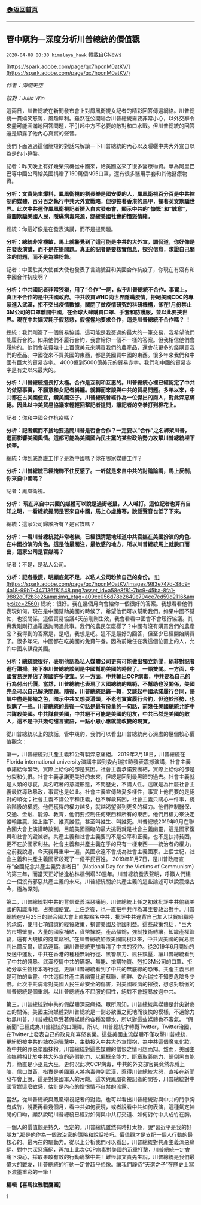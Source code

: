 ###  [:house:返回首頁](https://github.com/ourhimalayas/txt)
---

## 管中窺豹—深度分析川普總統的價值觀
`2020-04-08 00:30 himalaya_hawk` [轉載自GNews](https://gnews.org/zh-hant/165444/)

[https://spark.adobe.com/page/qx7hpcnM0atKV/](https://spark.adobe.com/page/qx7hpcnM0atKV/)

*作者：海闊天空*

*校對：Julia Win*

這兩日，川普總統在新聞發布會上對鳳凰衛視女記者的精彩回答傳遍網絡。川普總統一貫嬉笑怒罵，風趣犀利。雖然在公開場合川普總統需要非常小心，以外交辭令來盡可能圓滿地回答問題，不引起中方不必要的敵對和口水戰。但川普總統的回答還是顯露了他內心真實的聲音。

我們下面通過這個簡短的對話來解讀一下川普總統的內心以及曬曬中共大外宣自以為是的小算盤。

記者：昨天晚上有好幾架飛機從中國來，給美國送來了很多醫療物資。華為阿里巴巴等中國公司給美國捐贈了150萬個N95口罩，還有很多醫用手套和其他醫療物資。

**分析：文貴先生爆料，鳳凰衛視的劉長樂是國安委的人，鳳凰衛視百分百是中共控制的媒體，百分百之執行中共大外宣戰略，但卻披著香港的馬甲，操著英文欺騙世界。此次中共運作鳳凰衛視記者擠入白宮發布會，顯示中共的“慷慨”和“誠意”，意圖欺騙美國人民，隱瞞病毒來源，舒緩美國社會的憤怒情緒。**

總統：你這好像是在發表演講，而不是提問題。

**分析：總統非常機敏，馬上就警覺到了這可能是中共的大外宣，調侃道，你好像是在發表演講，而不是在提問題。真正的記者是要核實信息、探究信息，求證自己關注的問題，而不是為誰粉飾。**

記者：中國駐美大使崔大使也發表了言論號召和美國合作抗疫了，你現在有沒有和中國合作抗疫啊？

**分析：中共國記者非常狡猾，用了“合作”一詞，似乎川普總統不合作。事實上，真正不合作的是中共國政府。中共收買WHO向世界隱瞞疫情，拒絕美國CDC的專家進入武漢，拒不交出疫情數據，關閉了做疫情研究的科研機構，卻在1月份禁止3M公司的口罩離開中國，在全球大肆購買口罩、手套和防護服，並以此要挾世界。現在中共貓哭耗子假慈悲，假惺惺地要求合作，這是川普總統不合作嗎？ ！**

總統：我們剛簽了一個貿易協議，這可能是我簽過的最大的一筆交易，我希望他們能履行合約。如果他們不履行合約，我會給你一個不一樣的答案。但我相信他們會履約的。他們會花費幾十上百億美元來購買我們的農產品，還會花更多的錢購買我們的產品。中國從來不買美國的東西，都是美國買中國的東西。很多年來我們和中國有巨大的貿易赤字。 4000億到5000億美元的貿易赤字。我們和中國的貿易赤字是有史以來最大的。

**分析：川普總統擅長打太極。合作是互利和互惠的。川普總統心裡已經認定了中共的做惡事實，不願意和女記者糾纏。就轉而來談與中共的貿易問題。多年以來，中共都在占美國便宜，鑽美國空子。川普總統曾經作為一位傑出的商人，對此深惡痛絕。因此以中美貿易協議來輕輕回擊記者提問，讓記者的空拳打到棉花上。**

記者：你和中國合作抗疫嗎？

**分析：記者鍥而不捨地要追問川普是否會合作？一定要以“合作”之名綁架川普，進而影響美國輿情。這都可能為美國國內民主黨的某些政治勢力攻擊川普總統埋下伏筆。**

總統：你到底為誰工作？是為中國嗎？你在哪家媒體工作？

**分析：川普總統已經掩飾不住反感了。一听就是來自中共的討論論調，馬上反制，你來自中國嗎？**

記者：鳳凰衛視。

**分析： 現在來自中共國的媒體可以說是過街老鼠，人人喊打。這位記者也算有自知之明，一看總統提問是否來自中國，馬上心虛膽寒，說話聲音也低了下來。**

總統：這家公司歸誰所有？是官媒嗎？

**分析：一看川普總統就非常老練，已經很清楚地知道中共官媒在美國扮演的角色、在中國扮演的角色。這是他最關注，最敏感的地方，所以川普總統馬上就脫口而出，這家公司是官媒嗎？**

記者：不是，是私人公司。

**分析：記者撒謊，明顯底氣不足，以私人公司粉飾自己的身份。**
[!\[\](https://spark.adobe.com/page/qx7hpcnM0atKV/images/983e747d-38c9-4a18-99b7-447136f81548.png?asset_id=a58e8f81-7bc9-45ba-8fa1-9882e0f2b3e2&amp;img_etag=a09ce056d78e2649e794ce7ed59d2116&amp;size=2560)](https://spark.adobe.com/page/qx7hpcnM0atKV/images/983e747d-38c9-4a18-99b7-447136f81548.png?asset_id=a58e8f81-7bc9-45ba-8fa1-9882e0f2b3e2&amp;img_etag=a09ce056d78e2649e794ce7ed59d2116&amp;size=1024)
總統：很好。我在幾個月內會給你一個很好的答案。我想看看他們表現如何。現在是中國幫助美國的時候了，希望他們可以幫助我們。如果中國不幫忙，也沒關係。這個貿易協議4天前剛剛生效，我會看看中國會不會履行協議。其實我剛剛打過電話詢問過此事。我們的農民怎麼樣了？中國有沒有購買我們的農產品？我得到的答案是，是吧，我想是吧。這不是最好的回答，但至少已經開始購買了。很多年來，中國都在吃美國的免費午餐。因為前幾任在我這個位置上的人，允許中國來謀殺美國。

**分析：總統說很好，表明他認為私人媒體公司更有可能做出獨立新聞，絕非對記者進行讚揚。接下來川普總統談到是中國幫助美國的時候了。一語雙關。一方面，中國貿易逆差佔了美國許多便宜。另一方面，中共輸出CCP病毒，中共要為自己的行為付出代價。當然，川普總統也表現了大國總統的風範，不幫助也沒關係，美國完全可以自己解決問題。隨後，川普總統話鋒一轉，又談起中國承諾履行合同，語氣中盡是揶揄之色，暗示中共又想耍滑頭，不老老實實履行合約，但迫於形勢，也採購了一些。川普總統的最後一句話是最有份量的一句話，前幾任美國總統允許中共謀殺美國。中共謀殺美國，中共絕不可能是美國的朋友，中共已然是美國的敵人，這不是中共幾句甜言蜜語，一點小恩小惠就能改變的現實。**

從川普總統以上的談話，管中窺豹，我們可以看出川普總統內心深處的幾個核心價值觀念：

第一，川普總統對共產主義和公有製深惡痛絕。 2019年2月18日，川普總統在Florida international university演講中談到委內瑞拉時發表震撼演講，社會主義承諾給你繁榮，實際上給你的卻是貧困。社會主義承諾要團結，實際上給你的卻是分裂和仇恨。社會主義承諾更美好的未來，但總是回到最黑暗的過去。社會主義就是人類的悲哀，臭名昭著的意識形態，不問歷史，不講人性。這就是為什麼社會主義最終導致暴政，事實也是如此。社會主義宣傳熱愛多樣性，事實上他們要的是絕對的順從；社會主義不講公平和正義，也不解救貧困，社會主義只關心一件事，統治階級的權威。他們獲得的權力越多，就越渴望得到更多的權力。他們控制醫保、交通、金融、能源、教育，他們要控制任何東西和所有的東西。他們用權力來決定誰輸誰贏、誰上誰下、誰真誰假，甚至叫誰生、叫誰死。川普總統2019年9月在聯合國大會上演講時談到，目前美國面臨的最大挑戰就是社會主義幽靈，這是國家復興和社會的毀滅者。共產主義和社會主義要的不是公平和正義，也不是扶持貧困，更不在於國家利益。社會主義和共產主義在乎的只有一樣東西——統治者的權力。之前我說過，今天我再重申一遍，美國永遠不會成為社會主義國家。上個世紀，社會主義和共產主義國家殺死了一億平民百姓。 2019年11月7日，是川普政府宣布“全國紀念共產主義受害者日”（National Day for the Victims of Communism）的第三年，而當天正好恰逢柏林牆倒塌30週年。川普總統發表聲明，呼籲人們建立一個沒有邪惡共產主義的未來。川普總統關於共產主義的這些論述可以說震爍古今，極為深刻。



第二，川普總統對中共的背信棄義深惡痛絕。川普總統上任之初就批評中共偷竊美國的知識產權，占美國便宜。上任之後，也一直把中共作為其主要政治對手。川普總統在9月25日的聯合國大會上直接點名中共，批評中共違背自己加入世貿組織時的承諾，使用七項錯誤的經貿政策，損害美國及他國利益。這些政策包括，“巨大的市場壁壘，大量的國家補貼，貨幣操縱，產品傾銷，強制技術轉讓，知識產權盜竊，還有大規模的商業竊密。”在川普總統加徵美國關稅以來，中共與美國的貿易談判出爾反爾，謊話連篇，讓川普總統更加看清了中共的狡詐。從2019年6月開始的反送中運動，中共在香港的種種無恥行徑、黑警暴力、瘋狂鎮壓，讓川普總統看到了中共的殘暴。武漢疫情中共的瞞報、無能、搶購物質、剋扣3M公司的口罩、拒絕分享生物樣本等行徑，更讓川普總統看到了中共的無底線的恐怖。共產主義已經是可怕的幽靈。中共這個共產主義幽靈比前蘇聯、朝鮮、委內瑞拉不知要危險多少倍。此次中共病毒對美國人民生命安全的傷害，對美國經濟的摧殘，想必對驕傲的川普總統是個重創。以川普總統永不屈服的個性，絕對不會輕易放過中共。

第三，川普總統對中共的假媒體深惡痛絕。眾所周知，川普總統與媒體是針尖對麥芒的關係。美國主流媒體對川普總統是一副必欲置之死地而後快的模樣，不遺餘力地黑川普。川普總統承受著假媒體的各種潑髒水，所以對這些媒體也不客氣。 “假新聞”已經成為川普總統的口頭禪。所以，川普總統才轉戰Twitter，Twitter治國，在Twitter上發表自己的政見和喜怒哀樂。這些美國主流媒體不僅攻擊川普總統，更紛紛被中共的糖衣砲彈擊中，主動投入中共大外宣懷抱，為中共這個魔鬼化妝，為中共的罪惡塗脂抹粉。川普總統對這些媒體的憎恨之情可想而知。然而，美國主流媒體相比於中共大外宣的造假能力、以偏概全能力、斷章取義能力、顛倒黑白能力，簡直是小巫見大巫，更何況此次CCP病毒，中共的外交部官員竟然赤膊上陣、信口雌黃，指責是美國軍人將病毒帶到武漢，惹得川普總統大怒，直接在新聞發布會上說，這是對美國軍人的污衊。這次與鳳凰衛視記者的問答，川普總統對中國官媒這麼敏感，估計是內心的憎恨情不自禁的流露。

當然，從川普總統與鳳凰衛視記者的對話，也可以看出川普總統對與中共的鬥爭胸有成竹，說要再看幾個月，看中共如何表現，或者說看中共如何表演，這種氣定神閒的口吻，顯然說明川普總統已經對如何與中共打交道、如何對付中共成竹在胸。

一個人的價值觀是持久、恆定的。川普總統雖然有時打太極，說“習近平是我的好朋友”,那是他作為一個政治家的謀略和說話技巧。價值觀才是支配一個人行動的最核心的、最內在的驅動力。從以上分析我們可以看出，川普總統對共產主義深惡痛絕、對中共深惡痛絕，再加上此次CCP病毒對美國的沉重打擊，川普總統一定會痛下決心，採取果敢有效的行動痛擊中共！難怪郭文貴先生說，川普總統是我們最偉大的戰友，川普總統的行動一定會超乎想像。讓我們靜待“天選之子”在歷史上寫下濃墨重彩的一筆！

**編輯【喜馬拉雅戰鷹團】**

1
